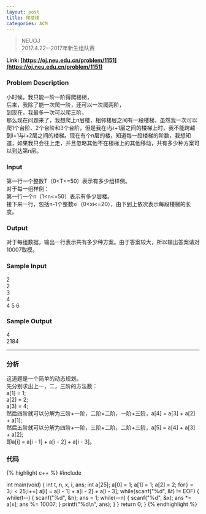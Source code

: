 ```yaml
---
layout: post
title: 爬楼梯
categories: ACM
---
```


> NEUOJ  
> 2017.4.22--2017年新生组队赛   

<!-- more -->

__Link: [https://oj.neu.edu.cn/problem/1151](https://oj.neu.edu.cn/problem/1151)__  

### Problem Description
小时候，我只能一阶一阶得爬楼梯，  
后来，我除了能一次爬一阶，还可以一次爬两阶，  
到现在，我最多一次可以爬三阶。  
那么现在问题来了，我想爬上n层楼，相邻楼层之间有一段楼梯，虽然我一次可以爬1个台阶、2个台阶和3个台阶，但是我在i与i+1层之间的楼梯上时，我不能跨越到i+1与i+2层之间的楼梯。现在有个n层的楼，知道每一段楼梯的阶数，我想知道，如果我只会往上走，并且忽略其他不在楼梯上的其他移动，共有多少种方案可以到达第n层。  

### Input
第一行一个整数T（0\<T\<=50）表示有多少组样例。  
对于每一组样例：  
第一行一个n（1\<n\<=50）表示有多少层楼。  
接下来一行，包括n-1个整数xi（0\<xi\<=20），由下到上依次表示每段楼梯的长度。  

### Output
对于每组数据，输出一行表示共有多少种方案。由于答案较大，所以输出答案请对10007取模。  

### Sample Input
2  
2  
3  
4  
4 5 6  

### Sample Output
4  
2184  

<hr/>

### 分析
这道题是一个简单的动态规划。  
先分别求出上一，二，三阶的方法数：  
a[1] = 1;  
a[2] = 2;  
a[3] = 4;  
然后四阶就可以分解为三阶+一阶，二阶+二阶，一阶+三阶，a[4] = a[3] + a[2] + a[1];  
然后五阶就可以分解为四阶+一阶，三阶+二阶，二阶+三阶，a[5] = a[4] + a[3] + a[2];  
即a[i] = a[i - 1] + a[i - 2] + a[i - 3]。  

### 代码
{% highlight c++ %}
#include<cstdio>

int main(void)
{
    int t, n, x, i, ans;
    int a[25];
    a[0] = 1;
    a[1] = 1;
    a[2] = 2;
    for(i = 3;i < 25;i++)
        a[i] = a[i - 1] + a[i - 2] + a[i - 3];
    while(scanf("%d", &t) != EOF)
    {
        while(t--)
        {
            scanf("%d", &n);
            ans = 1;
            while(--n)
            {
                scanf("%d", &x);
                ans *= a[x];
                ans %= 10007;
            }
            printf("%d\n", ans);
        }
    }
    return 0;
}
{% endhighlight %}
